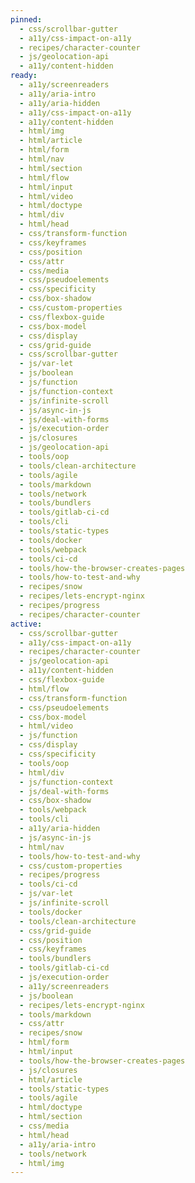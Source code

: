 ```yaml
---
pinned:
  - css/scrollbar-gutter
  - a11y/css-impact-on-a11y
  - recipes/character-counter
  - js/geolocation-api
  - a11y/content-hidden
ready:
  - a11y/screenreaders
  - a11y/aria-intro
  - a11y/aria-hidden
  - a11y/css-impact-on-a11y
  - a11y/content-hidden
  - html/img
  - html/article
  - html/form
  - html/nav
  - html/section
  - html/flow
  - html/input
  - html/video
  - html/doctype
  - html/div
  - html/head
  - css/transform-function
  - css/keyframes
  - css/position
  - css/attr
  - css/media
  - css/pseudoelements
  - css/specificity
  - css/box-shadow
  - css/custom-properties
  - css/flexbox-guide
  - css/box-model
  - css/display
  - css/grid-guide
  - css/scrollbar-gutter
  - js/var-let
  - js/boolean
  - js/function
  - js/function-context
  - js/infinite-scroll
  - js/async-in-js
  - js/deal-with-forms
  - js/execution-order
  - js/closures
  - js/geolocation-api
  - tools/oop
  - tools/clean-architecture
  - tools/agile
  - tools/markdown
  - tools/network
  - tools/bundlers
  - tools/gitlab-ci-cd
  - tools/cli
  - tools/static-types
  - tools/docker
  - tools/webpack
  - tools/ci-cd
  - tools/how-the-browser-creates-pages
  - tools/how-to-test-and-why
  - recipes/snow
  - recipes/lets-encrypt-nginx
  - recipes/progress
  - recipes/character-counter
active:
  - css/scrollbar-gutter
  - a11y/css-impact-on-a11y
  - recipes/character-counter
  - js/geolocation-api
  - a11y/content-hidden
  - css/flexbox-guide
  - html/flow
  - css/transform-function
  - css/pseudoelements
  - css/box-model
  - html/video
  - js/function
  - css/display
  - css/specificity
  - tools/oop
  - html/div
  - js/function-context
  - js/deal-with-forms
  - css/box-shadow
  - tools/webpack
  - tools/cli
  - a11y/aria-hidden
  - js/async-in-js
  - html/nav
  - tools/how-to-test-and-why
  - css/custom-properties
  - recipes/progress
  - tools/ci-cd
  - js/var-let
  - js/infinite-scroll
  - tools/docker
  - tools/clean-architecture
  - css/grid-guide
  - css/position
  - css/keyframes
  - tools/bundlers
  - tools/gitlab-ci-cd
  - js/execution-order
  - a11y/screenreaders
  - js/boolean
  - recipes/lets-encrypt-nginx
  - tools/markdown
  - css/attr
  - recipes/snow
  - html/form
  - html/input
  - tools/how-the-browser-creates-pages
  - js/closures
  - html/article
  - tools/static-types
  - tools/agile
  - html/doctype
  - html/section
  - css/media
  - html/head
  - a11y/aria-intro
  - tools/network
  - html/img
---
```


